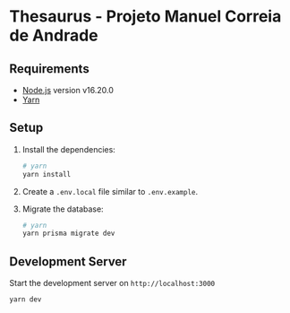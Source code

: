 # Thesaurus - Projeto Manuel Correia de Andrade

## Requirements

- [Node.js](https://nodejs.org/en/download/) version v16.20.0
- [Yarn](https://yarnpkg.com/getting-started/install)

## Setup

1. Install the dependencies:

    ```bash
    # yarn
    yarn install
    ```
    
2. Create a `.env.local` file similar to `.env.example`.


3. Migrate the database:

    ```bash
    # yarn
    yarn prisma migrate dev
    ```


## Development Server

Start the development server on `http://localhost:3000`

```bash
yarn dev
```
